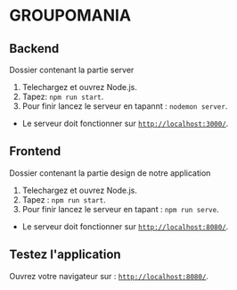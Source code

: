 # GROUPOMANIA

## Backend
Dossier contenant la partie server 

1. Telechargez et ouvrez Node.js. 
2. Tapez: `npm run start`. 
3. Pour finir lancez le serveur en tapannt : `nodemon server`.

- Le serveur doit fonctionner sur [`http://localhost:3000/`](http://localhost:3000/).

## Frontend
Dossier contenant la partie design de notre application

1. Telechargez et ouvrez Node.js. 
2. Tapez : `npm run start`. 
3. Pour finir lancez le serveur en tapant : `npm run serve`.

- Le serveur doit fonctionner sur [`http://localhost:8080/`](http://localhost:8080/).

## Testez l'application

Ouvrez votre navigateur sur : [`http://localhost:8080/`](http://localhost:8080/).